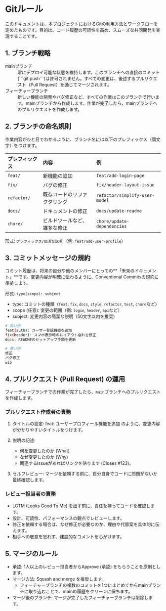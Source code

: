 # Gitルール

このドキュメントは、本プロジェクトにおけるGitの利用方法とワークフローを定めたものです。目的は、コード履歴の可読性を高め、スムーズな共同開発を実現することです。

## 1. ブランチ戦略

<dl>
<dt>
mainブランチ
</dt>
<dd>
常にデプロイ可能な状態を維持します。このブランチへの直接のコミット(```git push```)は許可されません。すべての変更は、後述するプルリクエスト（Pull Request）を通じてマージされます。
</dd>
<dt>
フィーチャーブランチ
</dt>
<dd>
新しい機能の開発やバグ修正など、すべての作業はこのブランチで行います。mainブランチから作成します。作業が完了したら、mainブランチへのプルリクエストを作成します。
</dd>
</dl>

## 2. ブランチの命名規則

作業内容がひと目でわかるように、ブランチ名には以下のプレフィックス（頭文字）をつけます。

| プレフィックス | 内容 | 例 |
|:-----------|:------------|:------------|
| ```feat/``` | 新機能の追加 | ```feat/add-login-page``` |
| ```fix/``` | バグの修正 | ```fix/header-layout-issue``` |
| ```refactor/``` | 既存コードのリファクタリング | ```refactor/simplify-user-model``` |
| ```docs/``` | ドキュメントの修正 | ```docs/update-readme``` |
| ```chore/``` | ビルドツールなど、雑多な修正 | ```chore/update-dependencies``` |
形式: ```プレフィックス/簡潔な説明``` （例: ```feat/add-user-profile```）

## 3. コミットメッセージの規約

コミット履歴は、将来の自分や他のメンバーにとっての**「未来のドキュメント」**です。変更内容が明確に伝わるように、Conventional Commitsの規約に準拠します。

形式: ```type(scope): subject```

* type: コミットの種類（```feat```, ```fix```, ```docs```, ```style```, ```refactor```, ```test```, ```chore```など）
* scope (任意): 変更の範囲（例: ```login```, ```header```, ```api```など）
* subject: 変更内容の簡潔な説明（50文字以内を推奨）

```bash
# 良い例
feat(auth): ユーザー登録機能を追加
fix(header): スマホ表示時のレイアウト崩れを修正
docs: READMEのセットアップ手順を更新
```

```bash
# 悪い例
修正
バグ修正
wip
```

## 4. プルリクエスト (Pull Request) の運用

フィーチャーブランチでの作業が完了したら、```main```ブランチへのプルリクエストを作成します。

### プルリクエスト作成者の責務

1. タイトルの設定: feat: ユーザープロフィール機能を追加 のように、変更内容が分かりやすいタイトルをつけます。

2. 説明の記述:
    * 何を変更したのか (What)
    * なぜ変更したのか (Why)
    * 関連するIssueがあればリンクを貼ります (Closes #123)。
3. セルフレビュー: マージを依頼する前に、自分自身でコードに問題がないか最終確認します。

### レビュー担当者の責務

* LGTM (Looks Good To Me) を出す前に、責任を持ってコードを確認します。
* 設計、可読性、パフォーマンスの観点でレビューします。
* 修正を依頼する場合は、なぜ修正が必要なのか、理由や代替案を具体的に伝えます。
* 相手への敬意を忘れず、建設的なコメントを心がけます。

## 5. マージのルール

* 承認: 1人以上のレビュー担当者からApprove (承認) をもらうことを原則とします。
* マージ方法: Squash and merge を推奨します。
  * フィーチャーブランチの複数のコミットを1つにまとめてからmainブランチに取り込むことで、mainの履歴をクリーンに保ちます。
* マージ後のブランチ: マージが完了したフィーチャーブランチは削除します。
